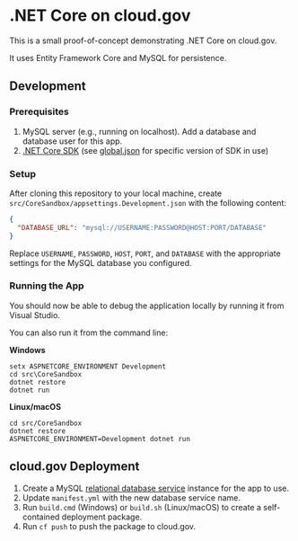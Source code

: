 # .NET Core on cloud.gov

This is a small proof-of-concept demonstrating .NET Core on cloud.gov.

It uses Entity Framework Core and MySQL for persistence.

## Development

### Prerequisites

1. MySQL server (e.g., running on localhost). Add a database and database user for this app.
2. [.NET Core SDK](https://www.microsoft.com/net/download/core) (see [global.json](global.json) for specific version of SDK in use)

### Setup

After cloning this repository to your local machine, create `src/CoreSandbox/appsettings.Development.json` with the following content:

```json
{
  "DATABASE_URL": "mysql://USERNAME:PASSWORD@HOST:PORT/DATABASE"
}
```

Replace `USERNAME`, `PASSWORD`, `HOST`, `PORT`, and `DATABASE` with the appropriate settings for the MySQL database you configured.

### Running the App

You should now be able to debug the application locally by running it from Visual Studio.

You can also run it from the command line:

**Windows**
```
setx ASPNETCORE_ENVIRONMENT Development
cd src\CoreSandbox
dotnet restore
dotnet run
```

**Linux/macOS**
```
cd src/CoreSandbox
dotnet restore
ASPNETCORE_ENVIRONMENT=Development dotnet run
```

## cloud.gov Deployment

1. Create a MySQL [relational database service](https://cloud.gov/docs/services/relational-database/) instance for the app to use.
2. Update `manifest.yml` with the new database service name.
3. Run `build.cmd` (Windows) or `build.sh` (Linux/macOS) to create a self-contained deployment package.
4. Run `cf push` to push the package to cloud.gov.
